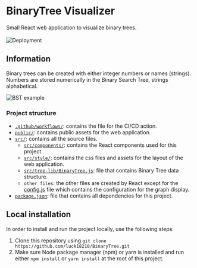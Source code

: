 # BinaryTree Visualizer
Small React web application to visualize binary trees. <br><br>
![Deployment](https://github.com/luck18210/BinaryTree/workflows/Deploy%20to%20github%20pages/badge.svg) <br>

## Information
Binary trees can be created with either integer numbers or names (strings).
Numbers are stored numerically in the Binary Search Tree, strings alphabetical.

![BST example](https://i.imgur.com/UyFku44.png)

### Project structure
- [`.github/workflows/`](https://github.com/luck18210/BinaryTree/tree/master/.github/workflows): contains the file for the CI/CD action.
- [`public/`](https://github.com/luck18210/BinaryTree/tree/master/public): contains public assets for the web application.
- [`src/`](https://github.com/luck18210/BinaryTree/tree/master/src): contains all the source files.
  - [`src/components/`](https://github.com/luck18210/BinaryTree/tree/master/src/components): contains the React components used for this project.
  - [`src/style/`](https://github.com/luck18210/BinaryTree/tree/master/src/style): contains the css files and assets for the layout of the web application.
  - [`src/tree-lib/BinaryTree.js`](https://github.com/luck18210/BinaryTree/tree/master/src/tree-lib/BinaryTree.js): file that contains Binary Tree data structure.
  - `other files`: the other files are created by React except for the [config.js](https://github.com/luck18210/BinaryTree/tree/master/src/config.js) file which contains the configuration for the graph display.
- [`package.json`](https://github.com/luck18210/BinaryTree/tree/master/package.json): file that contains all dependencies for this project.

## Local installation
In order to install and run the project locally, use the following steps:
1. Clone this repository using `git clone https://github.com/luck18210/BinaryTree.git`
2. Make sure Node package manager (npm) or yarn is installed and run either `npm install` or `yarn install` at the root of this project.
